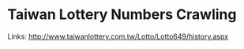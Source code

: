 # Taiwan Lottery Numbers Crawling 
Links:
http://www.taiwanlottery.com.tw/Lotto/Lotto649/history.aspx
